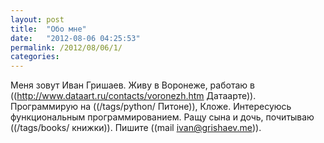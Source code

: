 ```yaml
---
layout: post
title:  "Обо мне"
date:   "2012-08-06 04:25:53"
permalink: /2012/08/06/1/
categories: 
---
```

Меня зовут Иван Гришаев. Живу в Воронеже, работаю в ((http://www.dataart.ru/contacts/voronezh.htm Датаарте)).
Программирую на ((/tags/python/ Питоне)), Кложе. Интересуюсь функциональным программированием.
Ращу сына и дочь, почитываю ((/tags/books/ книжки)). Пишите ((mail ivan@grishaev.me)).


